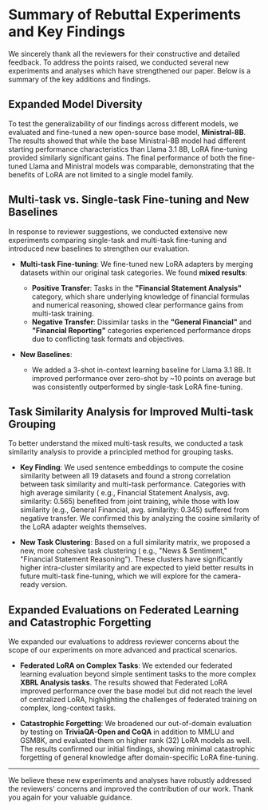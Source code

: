 # Summary of Rebuttal Experiments and Key Findings

We sincerely thank all the reviewers for their constructive and detailed feedback. To address the points raised, we
conducted several new experiments and analyses which have strengthened our paper. Below is a summary of
the key additions and findings.

## Expanded Model Diversity

To test the generalizability of our findings across different models, we evaluated and fine-tuned a new open-source base
model, **Ministral-8B**. The results showed that while the base Ministral-8B model had different starting performance
characteristics than Llama 3.1 8B, LoRA fine-tuning provided similarly significant gains. The final performance of both
the fine-tuned Llama and Ministral models was comparable, demonstrating that the benefits of LoRA are not limited to a
single model family.


## Multi-task vs. Single-task Fine-tuning and New Baselines

In response to reviewer suggestions, we conducted extensive new experiments comparing single-task and multi-task
fine-tuning and introduced new baselines to strengthen our evaluation.

* **Multi-task Fine-tuning**: We fine-tuned new LoRA adapters by merging datasets within our original task categories.
  We found **mixed results**:
    * **Positive Transfer**: Tasks in the **"Financial Statement Analysis"** category, which share underlying knowledge
      of financial formulas and numerical reasoning, showed clear performance gains from multi-task training.
    * **Negative Transfer**: Dissimilar tasks in the **"General Financial"** and **"Financial Reporting"** categories
      experienced performance drops due to conflicting task formats and objectives.

* **New Baselines**:
    * We added a 3-shot in-context learning baseline for Llama 3.1 8B. It improved performance over zero-shot by ~10
      points on average but was consistently outperformed by single-task LoRA fine-tuning.

## Task Similarity Analysis for Improved Multi-task Grouping

To better understand the mixed multi-task results, we conducted a task similarity analysis to provide a principled
method for grouping tasks.

* **Key Finding**: We used sentence embeddings to compute the cosine similarity between all 19 datasets and found a 
  strong correlation between task similarity and multi-task performance. Categories with high average similarity (
  e.g., Financial Statement Analysis, avg. similarity: 0.565) benefited from joint training, while those with low
  similarity (e.g., General Financial, avg. similarity: 0.345) suffered from negative transfer. We confirmed this by
  analyzing the cosine similarity of the LoRA adapter weights themselves.

* **New Task Clustering**: Based on a full similarity matrix, we proposed a new, more cohesive task clustering (
  e.g., "News & Sentiment," "Financial Statement Reasoning"). These clusters have significantly higher intra-cluster
  similarity and are expected to yield better results in future multi-task fine-tuning, which we will explore for the
  camera-ready version.

## Expanded Evaluations on Federated Learning and Catastrophic Forgetting

We expanded our evaluations to address reviewer concerns about the scope of our experiments on more advanced and
practical scenarios.

* **Federated LoRA on Complex Tasks**: We extended our federated learning evaluation beyond simple sentiment tasks to
  the more complex **XBRL Analysis tasks**. The results showed that Federated LoRA improved performance over the base
  model but did not reach the level of centralized LoRA, highlighting the challenges of federated training on complex,
  long-context tasks.

* **Catastrophic Forgetting**: We broadened our out-of-domain evaluation by testing on **TriviaQA-Open and CoQA** in
  addition to MMLU and GSM8K, and evaluated them on higher rank (32) LoRA models as well. The results confirmed our
  initial findings, showing minimal catastrophic forgetting of general knowledge after domain-specific LoRA
  fine-tuning.

---

We believe these new experiments and analyses have robustly addressed the reviewers' concerns and improved
the contribution of our work. Thank you again for your valuable guidance.


